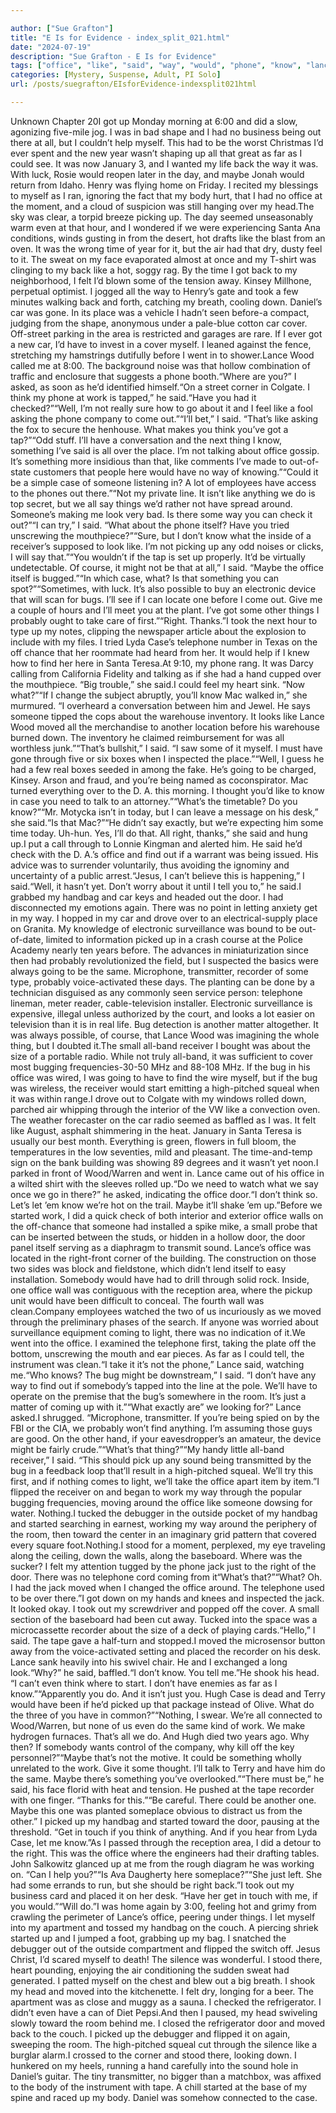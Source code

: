 ```yaml
---

author: ["Sue Grafton"]
title: "E Is for Evidence - index_split_021.html"
date: "2024-07-19"
description: "Sue Grafton - E Is for Evidence"
tags: ["office", "like", "said", "way", "would", "phone", "know", "lance", "case", "bug", "got", "could", "maybe", "car", "thing", "moved", "door", "back", "think", "work", "something", "someone", "say", "receiver", "one"]
categories: [Mystery, Suspense, Adult, PI Solo]
url: /posts/suegrafton/EIsforEvidence-indexsplit021html

---
```



Unknown
Chapter 20I got up Monday morning at 6:00 and did a slow, agonizing five-mile jog. I was in bad shape and I had no business being out there at all, but I couldn’t help myself. This had to be the worst Christmas I’d ever spent and the new year wasn’t shaping up all that great as far as I could see. It was now January 3, and I wanted my life back the way it was. With luck, Rosie would reopen later in the day, and maybe Jonah would return from Idaho. Henry was flying home on Friday. I recited my blessings to myself as I ran, ignoring the fact that my body hurt, that I had no office at the moment, and a cloud of suspicion was still hanging over my head.The sky was clear, a torpid breeze picking up. The day seemed unseasonably warm even at that hour, and I wondered if we were experiencing Santa Ana conditions, winds gusting in from the desert, hot drafts like the blast from an oven. It was the wrong time of year for it, but the air had that dry, dusty feel to it. The sweat on my face evaporated almost at once and my T-shirt was clinging to my back like a hot, soggy rag. By the time I got back to my neighborhood, I felt I’d blown some of the tension away. Kinsey Millhone, perpetual optimist. I jogged all the way to Henry’s gate and took a few minutes walking back and forth, catching my breath, cooling down. Daniel’s car was gone. In its place was a vehicle I hadn’t seen before-a compact, judging from the shape, anonymous under a pale-blue cotton car cover. Off-street parking in the area is restricted and garages are rare. If I ever got a new car, I’d have to invest in a cover myself. I leaned against the fence, stretching my hamstrings dutifully before I went in to shower.Lance Wood called me at 8:00. The background noise was that hollow combination of traffic and enclosure that suggests a phone booth.“Where are you?” I asked, as soon as he’d identified himself.“On a street corner in Colgate. I think my phone at work is tapped,” he said.“Have you had it checked?”“Well, I’m not really sure how to go about it and I feel like a fool asking the phone company to come out.”“I’ll bet,” I said. “That’s like asking the fox to secure the henhouse. What makes you think you’ve got a tap?”“Odd stuff. I’ll have a conversation and the next thing I know, something I’ve said is all over the place. I’m not talking about office gossip. It’s something more insidious than that, like comments I’ve made to out-of-state customers that people here would have no way of knowing.”“Could it be a simple case of someone listening in? A lot of employees have access to the phones out there.”“Not my private line. It isn’t like anything we do is top secret, but we all say things we’d rather not have spread around. Someone’s making me look very bad. Is there some way you can check it out?”“I can try,” I said. “What about the phone itself? Have you tried unscrewing the mouthpiece?”“Sure, but I don’t know what the inside of a receiver’s supposed to look like. I’m not picking up any odd noises or clicks, I will say that.”“You wouldn’t if the tap is set up properly. It’d be virtually undetectable. Of course, it might not be that at all,” I said. “Maybe the office itself is bugged.”“In which case, what? Is that something you can spot?”“Sometimes, with luck. It’s also possible to buy an electronic device that will scan for bugs. I’ll see if I can locate one before I come out. Give me a couple of hours and I’ll meet you at the plant. I’ve got some other things I probably ought to take care of first.”“Right. Thanks.”I took the next hour to type up my notes, clipping the newspaper article about the explosion to include with my files. I tried Lyda Case’s telephone number in Texas on the off chance that her roommate had heard from her. It would help if I knew how to find her here in Santa Teresa.At 9:10, my phone rang. It was Darcy calling from California Fidelity and talking as if she had a hand cupped over the mouthpiece. “Big trouble,” she said.I could feel my heart sink. “Now what?”“If I change the subject abruptly, you’ll know Mac walked in,” she murmured. “I overheard a conversation between him and Jewel. He says someone tipped the cops about the warehouse inventory. It looks like Lance Wood moved all the merchandise to another location before his warehouse burned down. The inventory he claimed reimbursement for was all worthless junk.”“That’s bullshit,” I said. “I saw some of it myself. I must have gone through five or six boxes when I inspected the place.”“Well, I guess he had a few real boxes seeded in among the fake. He’s going to be charged, Kinsey. Arson and fraud, and you’re being named as coconspirator. Mac turned everything over to the D. A. this morning. I thought you’d like to know in case you need to talk to an attorney.”“What’s the timetable? Do you know?”“Mr. Motycka isn’t in today, but I can leave a message on his desk,” she said.“Is that Mac?”“He didn’t say exactly, but we’re expecting him some time today. Uh-hun. Yes, I’ll do that. All right, thanks,” she said and hung up.I put a call through to Lonnie Kingman and alerted him. He said he’d check with the D. A.’s office and find out if a warrant was being issued. His advice was to surrender voluntarily, thus avoiding the ignominy and uncertainty of a public arrest.“Jesus, I can’t believe this is happening,” I said.“Well, it hasn’t yet. Don’t worry about it until I tell you to,” he said.I grabbed my handbag and car keys and headed out the door. I had disconnected my emotions again. There was no point in letting anxiety get in my way. I hopped in my car and drove over to an electrical-supply place on Granita. My knowledge of electronic surveillance was bound to be out-of-date, limited to information picked up in a crash course at the Police Academy nearly ten years before. The advances in miniaturization since then had probably revolutionized the field, but I suspected the basics were always going to be the same. Microphone, transmitter, recorder of some type, probably voice-activated these days. The planting can be done by a technician disguised as any commonly seen service person: telephone lineman, meter reader, cable-television installer. Electronic surveillance is expensive, illegal unless authorized by the court, and looks a lot easier on television than it is in real life. Bug detection is another matter altogether. It was always possible, of course, that Lance Wood was imagining the whole thing, but I doubted it.The small all-band receiver I bought was about the size of a portable radio. While not truly all-band, it was sufficient to cover most bugging frequencies-30-50 MHz and 88-108 MHz. If the bug in his office was wired, I was going to have to find the wire myself, but if the bug was wireless, the receiver would start emitting a high-pitched squeal when it was within range.I drove out to Colgate with my windows rolled down, parched air whipping through the interior of the VW like a convection oven. The weather forecaster on the car radio seemed as baffled as I was. It felt like August, asphalt shimmering in the heat. January in Santa Teresa is usually our best month. Everything is green, flowers in full bloom, the temperatures in the low seventies, mild and pleasant. The time-and-temp sign on the bank building was showing 89 degrees and it wasn’t yet noon.I parked in front of Wood/Warren and went in. Lance came out of his office in a wilted shirt with the sleeves rolled up.“Do we need to watch what we say once we go in there?” he asked, indicating the office door.“I don’t think so. Let’s let ’em know we’re hot on the trail. Maybe it’ll shake ’em up.”Before we started work, I did a quick check of both interior and exterior office walls on the off-chance that someone had installed a spike mike, a small probe that can be inserted between the studs, or hidden in a hollow door, the door panel itself serving as a diaphragm to transmit sound. Lance’s office was located in the right-front corner of the building. The construction on those two sides was block and fieldstone, which didn’t lend itself to easy installation. Somebody would have had to drill through solid rock. Inside, one office wall was contiguous with the reception area, where the pickup unit would have been difficult to conceal. The fourth wall was clean.Company employees watched the two of us incuriously as we moved through the preliminary phases of the search. If anyone was worried about surveillance equipment coming to light, there was no indication of it.We went into the office. I examined the telephone first, taking the plate off the bottom, unscrewing the mouth and ear pieces. As far as I could tell, the instrument was clean.“I take it it’s not the phone,” Lance said, watching me.“Who knows? The bug might be downstream,” I said. “I don’t have any way to find out if somebody’s tapped into the line at the pole. We’ll have to operate on the premise that the bug’s somewhere in the room. It’s just a matter of coming up with it.”“What exactly are” we looking for?” Lance asked.I shrugged. “Microphone, transmitter. If you’re being spied on by the FBI or the CIA, we probably won’t find anything. I’m assuming those guys are good. On the other hand, if your eavesdropper’s an amateur, the device might be fairly crude.”“What’s that thing?”“My handy little all-band receiver,” I said. “This should pick up any sound being transmitted by the bug in a feedback loop that’ll result in a high-pitched squeal. We’ll try this first, and if nothing comes to light, we’ll take the office apart item by item.”I flipped the receiver on and began to work my way through the popular bugging frequencies, moving around the office like someone dowsing for water. Nothing.I tucked the debugger in the outside pocket of my handbag and started searching in earnest, working my way around the periphery of the room, then toward the center in an imaginary grid pattern that covered every square foot.Nothing.I stood for a moment, perplexed, my eye traveling along the ceiling, down the walls, along the baseboard. Where was the sucker? I felt my attention tugged by the phone jack just to the right of the door. There was no telephone cord coming from it“What’s that?”“What? Oh. I had the jack moved when I changed the office around. The telephone used to be over there.”I got down on my hands and knees and inspected the jack. It looked okay. I took out my screwdriver and popped off the cover. A small section of the baseboard had been cut away. Tucked into the space was a microcassette recorder about the size of a deck of playing cards.“Hello,” I said. The tape gave a half-turn and stopped.I moved the microsensor button away from the voice-activated setting and placed the recorder on his desk. Lance sank heavily into his swivel chair. He and I exchanged a long look.“Why?” he said, baffled.“I don’t know. You tell me.”He shook his head. “I can’t even think where to start. I don’t have enemies as far as I know.”“Apparently you do. And it isn’t just you. Hugh Case is dead and Terry would have been if he’d picked up that package instead of Olive. What do the three of you have in common?”“Nothing, I swear. We’re all connected to Wood/Warren, but none of us even do the same kind of work. We make hydrogen furnaces. That’s all we do. And Hugh died two years ago. Why then? If somebody wants control of the company, why kill off the key personnel?”“Maybe that’s not the motive. It could be something wholly unrelated to the work. Give it some thought. I’ll talk to Terry and have him do the same. Maybe there’s something you’ve overlooked.”“There must be,” he said, his face florid with heat and tension. He pushed at the tape recorder with one finger. “Thanks for this.”“Be careful. There could be another one. Maybe this one was planted someplace obvious to distract us from the other.” I picked up my handbag and started toward the door, pausing at the threshold. “Get in touch if you think of anything. And if you hear from Lyda Case, let me know.”As I passed through the reception area, I did a detour to the right. This was the office where the engineers had their drafting tables. John Salkowitz glanced up at me from the rough diagram he was working on. “Can I help you?”“Is Ava Daugherty here someplace?”“She just left. She had some errands to run, but she should be right back.”I took out my business card and placed it on her desk. “Have her get in touch with me, if you would.”“Will do.”I was home again by 3:00, feeling hot and grimy from crawling the perimeter of Lance’s office, peering under things. I let myself into my apartment and tossed my handbag on the couch. A piercing shriek started up and I jumped a foot, grabbing up my bag. I snatched the debugger out of the outside compartment and flipped the switch off. Jesus Christ, I’d scared myself to death! The silence was wonderful. I stood there, heart pounding, enjoying the air conditioning the sudden sweat had generated. I patted myself on the chest and blew out a big breath. I shook my head and moved into the kitchenette. I felt dry, longing for a beer. The apartment was as close and muggy as a sauna. I checked the refrigerator. I didn’t even have a can of Diet Pepsi.And then I paused, my head swiveling slowly toward the room behind me. I closed the refrigerator door and moved back to the couch. I picked up the debugger and flipped it on again, sweeping the room. The high-pitched squeal cut through the silence like a burglar alarm.I crossed to the corner and stood there, looking down. I hunkered on my heels, running a hand carefully into the sound hole in Daniel’s guitar. The tiny transmitter, no bigger than a matchbox, was affixed to the body of the instrument with tape. A chill started at the base of my spine and raced up my body. Daniel was somehow connected to the case.

